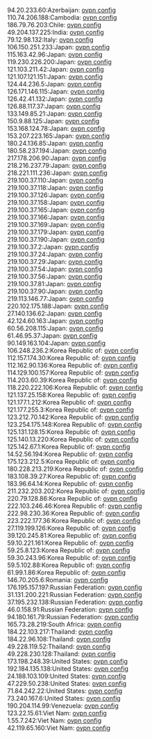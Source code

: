 94.20.233.60:Azerbaijan: [ovpn config](vpn/94_20_233_60.ovpn)  
110.74.206.188:Cambodia: [ovpn config](vpn/110_74_206_188.ovpn)  
186.79.76.203:Chile: [ovpn config](vpn/186_79_76_203.ovpn)  
49.204.137.225:India: [ovpn config](vpn/49_204_137_225.ovpn)  
79.12.98.132:Italy: [ovpn config](vpn/79_12_98_132.ovpn)  
106.150.251.233:Japan: [ovpn config](vpn/106_150_251_233.ovpn)  
115.163.42.96:Japan: [ovpn config](vpn/115_163_42_96.ovpn)  
119.230.226.200:Japan: [ovpn config](vpn/119_230_226_200.ovpn)  
121.103.211.42:Japan: [ovpn config](vpn/121_103_211_42.ovpn)  
121.107.121.151:Japan: [ovpn config](vpn/121_107_121_151.ovpn)  
124.44.236.5:Japan: [ovpn config](vpn/124_44_236_5.ovpn)  
126.171.146.115:Japan: [ovpn config](vpn/126_171_146_115.ovpn)  
126.42.41.132:Japan: [ovpn config](vpn/126_42_41_132.ovpn)  
126.88.117.37:Japan: [ovpn config](vpn/126_88_117_37.ovpn)  
133.149.85.21:Japan: [ovpn config](vpn/133_149_85_21.ovpn)  
150.9.88.125:Japan: [ovpn config](vpn/150_9_88_125.ovpn)  
153.168.124.78:Japan: [ovpn config](vpn/153_168_124_78.ovpn)  
153.207.223.165:Japan: [ovpn config](vpn/153_207_223_165.ovpn)  
180.24.136.85:Japan: [ovpn config](vpn/180_24_136_85.ovpn)  
180.58.237.194:Japan: [ovpn config](vpn/180_58_237_194.ovpn)  
217.178.206.90:Japan: [ovpn config](vpn/217_178_206_90.ovpn)  
218.216.237.79:Japan: [ovpn config](vpn/218_216_237_79.ovpn)  
218.221.111.236:Japan: [ovpn config](vpn/218_221_111_236.ovpn)  
219.100.37.110:Japan: [ovpn config](vpn/219_100_37_110.ovpn)  
219.100.37.118:Japan: [ovpn config](vpn/219_100_37_118.ovpn)  
219.100.37.126:Japan: [ovpn config](vpn/219_100_37_126.ovpn)  
219.100.37.158:Japan: [ovpn config](vpn/219_100_37_158.ovpn)  
219.100.37.165:Japan: [ovpn config](vpn/219_100_37_165.ovpn)  
219.100.37.166:Japan: [ovpn config](vpn/219_100_37_166.ovpn)  
219.100.37.169:Japan: [ovpn config](vpn/219_100_37_169.ovpn)  
219.100.37.179:Japan: [ovpn config](vpn/219_100_37_179.ovpn)  
219.100.37.190:Japan: [ovpn config](vpn/219_100_37_190.ovpn)  
219.100.37.2:Japan: [ovpn config](vpn/219_100_37_2.ovpn)  
219.100.37.24:Japan: [ovpn config](vpn/219_100_37_24.ovpn)  
219.100.37.29:Japan: [ovpn config](vpn/219_100_37_29.ovpn)  
219.100.37.54:Japan: [ovpn config](vpn/219_100_37_54.ovpn)  
219.100.37.56:Japan: [ovpn config](vpn/219_100_37_56.ovpn)  
219.100.37.81:Japan: [ovpn config](vpn/219_100_37_81.ovpn)  
219.100.37.90:Japan: [ovpn config](vpn/219_100_37_90.ovpn)  
219.113.146.77:Japan: [ovpn config](vpn/219_113_146_77.ovpn)  
220.102.175.188:Japan: [ovpn config](vpn/220_102_175_188.ovpn)  
27.140.136.62:Japan: [ovpn config](vpn/27_140_136_62.ovpn)  
42.124.60.163:Japan: [ovpn config](vpn/42_124_60_163.ovpn)  
60.56.208.115:Japan: [ovpn config](vpn/60_56_208_115.ovpn)  
61.46.95.37:Japan: [ovpn config](vpn/61_46_95_37.ovpn)  
90.149.163.104:Japan: [ovpn config](vpn/90_149_163_104.ovpn)  
106.248.236.2:Korea Republic of: [ovpn config](vpn/106_248_236_2.ovpn)  
112.157.174.30:Korea Republic of: [ovpn config](vpn/112_157_174_30.ovpn)  
112.162.90.136:Korea Republic of: [ovpn config](vpn/112_162_90_136.ovpn)  
114.129.100.157:Korea Republic of: [ovpn config](vpn/114_129_100_157.ovpn)  
114.203.60.39:Korea Republic of: [ovpn config](vpn/114_203_60_39.ovpn)  
118.220.222.106:Korea Republic of: [ovpn config](vpn/118_220_222_106.ovpn)  
121.137.25.158:Korea Republic of: [ovpn config](vpn/121_137_25_158.ovpn)  
121.177.1.212:Korea Republic of: [ovpn config](vpn/121_177_1_212.ovpn)  
121.177.255.3:Korea Republic of: [ovpn config](vpn/121_177_255_3.ovpn)  
123.212.70.142:Korea Republic of: [ovpn config](vpn/123_212_70_142.ovpn)  
123.254.175.148:Korea Republic of: [ovpn config](vpn/123_254_175_148.ovpn)  
125.131.128.15:Korea Republic of: [ovpn config](vpn/125_131_128_15.ovpn)  
125.140.13.220:Korea Republic of: [ovpn config](vpn/125_140_13_220.ovpn)  
125.142.67.1:Korea Republic of: [ovpn config](vpn/125_142_67_1.ovpn)  
14.52.56.194:Korea Republic of: [ovpn config](vpn/14_52_56_194.ovpn)  
175.123.212.5:Korea Republic of: [ovpn config](vpn/175_123_212_5.ovpn)  
180.228.213.219:Korea Republic of: [ovpn config](vpn/180_228_213_219.ovpn)  
183.108.39.27:Korea Republic of: [ovpn config](vpn/183_108_39_27.ovpn)  
183.96.64.14:Korea Republic of: [ovpn config](vpn/183_96_64_14.ovpn)  
211.232.203.202:Korea Republic of: [ovpn config](vpn/211_232_203_202.ovpn)  
220.79.128.86:Korea Republic of: [ovpn config](vpn/220_79_128_86.ovpn)  
222.103.246.46:Korea Republic of: [ovpn config](vpn/222_103_246_46.ovpn)  
222.98.230.36:Korea Republic of: [ovpn config](vpn/222_98_230_36.ovpn)  
223.222.177.36:Korea Republic of: [ovpn config](vpn/223_222_177_36.ovpn)  
27.119.199.126:Korea Republic of: [ovpn config](vpn/27_119_199_126.ovpn)  
39.120.245.81:Korea Republic of: [ovpn config](vpn/39_120_245_81.ovpn)  
59.10.221.161:Korea Republic of: [ovpn config](vpn/59_10_221_161.ovpn)  
59.25.8.123:Korea Republic of: [ovpn config](vpn/59_25_8_123.ovpn)  
59.30.243.96:Korea Republic of: [ovpn config](vpn/59_30_243_96.ovpn)  
59.5.102.88:Korea Republic of: [ovpn config](vpn/59_5_102_88.ovpn)  
61.99.1.86:Korea Republic of: [ovpn config](vpn/61_99_1_86.ovpn)  
146.70.205.6:Romania: [ovpn config](vpn/146_70_205_6.ovpn)  
176.195.157.197:Russian Federation: [ovpn config](vpn/176_195_157_197.ovpn)  
31.131.200.221:Russian Federation: [ovpn config](vpn/31_131_200_221.ovpn)  
37.195.232.138:Russian Federation: [ovpn config](vpn/37_195_232_138.ovpn)  
46.0.158.91:Russian Federation: [ovpn config](vpn/46_0_158_91.ovpn)  
94.180.161.79:Russian Federation: [ovpn config](vpn/94_180_161_79.ovpn)  
165.73.28.219:South Africa: [ovpn config](vpn/165_73_28_219.ovpn)  
184.22.103.217:Thailand: [ovpn config](vpn/184_22_103_217.ovpn)  
184.22.96.108:Thailand: [ovpn config](vpn/184_22_96_108.ovpn)  
49.228.119.52:Thailand: [ovpn config](vpn/49_228_119_52.ovpn)  
49.228.230.128:Thailand: [ovpn config](vpn/49_228_230_128.ovpn)  
173.198.248.39:United States: [ovpn config](vpn/173_198_248_39.ovpn)  
192.184.135.138:United States: [ovpn config](vpn/192_184_135_138.ovpn)  
24.188.103.109:United States: [ovpn config](vpn/24_188_103_109.ovpn)  
47.229.50.238:United States: [ovpn config](vpn/47_229_50_238.ovpn)  
71.84.242.22:United States: [ovpn config](vpn/71_84_242_22.ovpn)  
73.240.167.6:United States: [ovpn config](vpn/73_240_167_6.ovpn)  
190.204.114.99:Venezuela: [ovpn config](vpn/190_204_114_99.ovpn)  
123.22.15.61:Viet Nam: [ovpn config](vpn/123_22_15_61.ovpn)  
1.55.7.242:Viet Nam: [ovpn config](vpn/1_55_7_242.ovpn)  
42.119.65.160:Viet Nam: [ovpn config](vpn/42_119_65_160.ovpn)  
